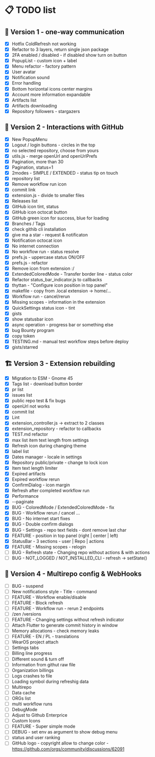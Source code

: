 # 📋 TODO list

## 🚀 Version 1 - one-way communication

- [x] Hotfix ColdRefresh not working
- [x] Refactor to 3 layers, return single json package
- [x] 2FA enabled / disabled - if disabled show turn on button
- [x] PopupList - custom icon + label
- [x] Menu refactor - factory pattern
- [x] User avatar
- [x] Notification sound
- [x] Error handling
- [x] Bottom horizontal icons center margins
- [x] Account more information expandable
- [x] Artifacts list
- [x] Artifacts downloading
- [x] Repository followers - stargazers

## 🌟 Version 2 - Interactions with GitHub
- [x] New PopupMenu
- [x] Logout / login buttons - circles in the top
- [x] no selected repository, choose from yours
- [x] utils.js - merge openUrl and openUrlPrefs
- [x] Pagination, more than 30
- [x] Pagination, status=1
- [x] 2modes - SIMPLE / EXTENDED - status tip on touch
- [x] repository list
- [x] Remove workflow run icon
- [x] commit link
- [x] extension.js - divide to smaller files
- [x] Releases list
- [x] GitHub icon tint, status
- [x] GitHub icon octocat button
- [x] GitHub green icon for success, blue for loading
- [x] Branches / Tags
- [x] check githib cli installation
- [x] give ma a star - request & notificaton
- [x] Notification octocat icon
- [x] No internet connection
- [x] No workflow run - status resolve
- [x] prefs.js - uppercase status ON/OFF
- [x] prefs.js - refactor
- [x] Remove icon from extension :/
- [x] ExtendedColoredMode - Transfer border line - status color
- [x] Refactor status_bar_indicator.js to callbacks
- [x] thyttan - "Configure icon position in top panel"
- [x] makefile - copy from .local extension -> home/...
- [x] Workflow run - cancel/rerun
- [x] Missing scopes - information in the extension
- [x] QuickSettings status icon - tint
- [x] gists
- [x] show statusbar icon
- [x] async operation - progress bar or something else
- [x] bug Bounty program
- [x] copy token
- [x] TESTING.md - manual test workflow steps before deploy
- [x] gists/starred

## 🏗️ Version 3 - Extension rebuilding
- [x] Migration to ESM - Gnome 45
- [x] Tags list - download button border
- [x] pr list
- [x] issues list
- [x] public repo test & fix bugs
- [x] openUrl not works
- [x] commit list
- [x] Lint
- [x] extension_controller.js -> extract to 2 classes
- [x] extension_repository - refactor to callbacks
- [x] TEST.md refactor
- [x] max list item text length from settings
- [x] Refresh icon during changing theme
- [x] label list
- [x] Dates manager - locale in settings
- [x] Repository public/private - change to lock icon
- [x] Item text length limiter
- [x] Expired artifacts
- [x] Expired workflow rerun
- [x] ConfirmDialog - icon margin
- [x] Refresh after completed workflow run
- [x] Performance
- [x] --paginate
- [x] BUG - ColoredMode / ExtendedColoredMode - fix
- [x] BUG - Workflow rerun / cancel ...
- [x] BUG - No internet start fixes
- [x] BUG - Double confirm dialogs
- [x] BUG - Settings - repo text fields - dont remove last char
- [x] FEATURE - position in top panel (right | center | left)
- [x] StatusBar - 3 sections - user | Repo | actions
- [x] FEATURE - Missing scopes - relogin
- [ ] BUG - Refresh state - Changing repo without actions & with actions
- [ ] BUG - NOT_LOGGED / NOT_INSTALLED_CLI - refresh -> setState()

## 🎯 Version 4 - Multirepo config & WebHooks
- [ ] BUG - suspend
- [ ] New notifications style - Title - command
- [ ] FEATURE - Workflow enable/disable
- [ ] FEATURE - Block refresh
- [ ] FEATURE - Workflow run - rerun 2 endpoints
- [ ] /zen /versions
- [ ] FEATURE - Changing settings without refresh indicator
- [ ] Attach Flutter to generate commit history in window
- [ ] Memory allocations - check memory leaks
- [ ] FEATURE - EN / PL - translations
- [ ] WearOS project attach
- [ ] Settings tabs
- [ ] Billing line progress
- [ ] Different sound & turn off
- [ ] Information from githut raw file
- [ ] Organization billings
- [ ] Logs crashes to file
- [ ] Loading symbol during refreshig data
- [ ] Multirepo
- [ ] Data cache
- [ ] ORGs list
- [ ] multi workflow runs
- [ ] DebugMode
- [ ] Adjust to Github Enterprice
- [ ] Custom Icons
- [ ] FEATURE - Super simple mode
- [ ] DEBUG - set env as argument to show debug menu
- [ ] status and user ranking
- [ ] GitHub logo - copyright allow to change color - https://github.com/orgs/community/discussions/62091
